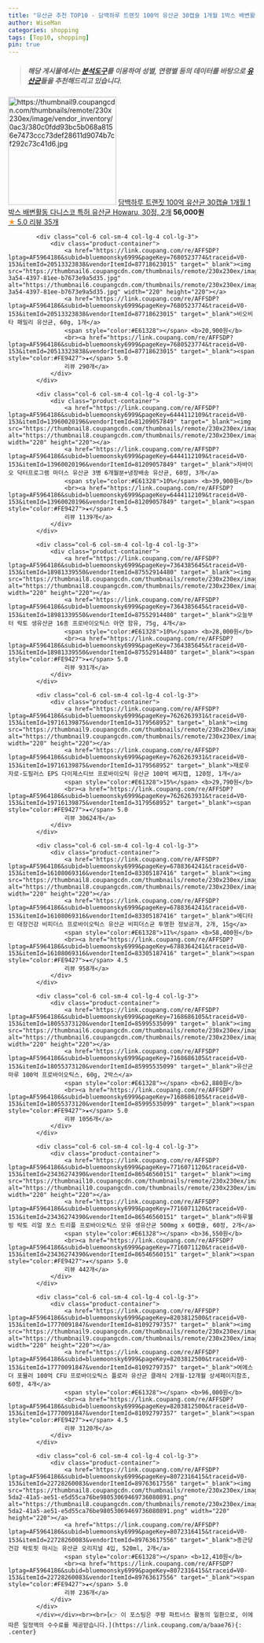 ```yaml
---
title: "유산균 추천 TOP10 - 담백하루 트랜짓 100억 유산균 30캡슐 1개월 1박스 배변활동 다니스코 특허 유산균 Howaru, 30정, 2개"
author: WiseMan
categories: shopping
tags: [Top10, shopping]
pin: true
---
```


> ##### 해당 게시물에서는 [**분석도구**](https://itemscout.io/)를 이용하여 **성별**, **연령별** 등의 데이터를 바탕으로 [**유산균**](https://link.coupang.com/a/baae76)들을 추천해드리고 있습니다.
<div class="container"><div class="row">
            <div class="col-6 col-sm-4 col-lg-4 col-lg-3">
                <div class="product-container">
                    <a href="https://link.coupang.com/re/AFFSDP?lptag=AF5964186&subid=bluemoonsky6999&pageKey=7473461720&traceid=V0-153&itemId=19505448244&vendorItemId=86614462355" target="_blank"><img src="https://thumbnail9.coupangcdn.com/thumbnails/remote/230x230ex/image/vendor_inventory/0ac3/380c0fdd93bc5b068a8156e7473ccc73def28611d9074b7cf292c73c41d6.jpg" alt="https://thumbnail9.coupangcdn.com/thumbnails/remote/230x230ex/image/vendor_inventory/0ac3/380c0fdd93bc5b068a8156e7473ccc73def28611d9074b7cf292c73c41d6.jpg" width="220" height="220"></a>
                    <a href="https://link.coupang.com/re/AFFSDP?lptag=AF5964186&subid=bluemoonsky6999&pageKey=7473461720&traceid=V0-153&itemId=19505448244&vendorItemId=86614462355" target="_blank">담백하루 트랜짓 100억 유산균 30캡슐 1개월 1박스 배변활동 다니스코 특허 유산균 Howaru, 30정, 2개</a>
                    <span style="color:#E61328"></span> <b>56,000원</b>
                    <br><a href="https://link.coupang.com/re/AFFSDP?lptag=AF5964186&subid=bluemoonsky6999&pageKey=7473461720&traceid=V0-153&itemId=19505448244&vendorItemId=86614462355" target="_blank"><span style="color:#FE9427">★</span> 5.0
                    리뷰 35개</a>
                </div>
            </div>
            
            <div class="col-6 col-sm-4 col-lg-4 col-lg-3">
                <div class="product-container">
                    <a href="https://link.coupang.com/re/AFFSDP?lptag=AF5964186&subid=bluemoonsky6999&pageKey=7680523774&traceid=V0-153&itemId=20513323838&vendorItemId=87718623015" target="_blank"><img src="https://thumbnail6.coupangcdn.com/thumbnails/remote/230x230ex/image/retail/images/2023/11/09/10/2/be0ac81c-3a54-4397-81ee-b7673e9a5d35.jpg" alt="https://thumbnail6.coupangcdn.com/thumbnails/remote/230x230ex/image/retail/images/2023/11/09/10/2/be0ac81c-3a54-4397-81ee-b7673e9a5d35.jpg" width="220" height="220"></a>
                    <a href="https://link.coupang.com/re/AFFSDP?lptag=AF5964186&subid=bluemoonsky6999&pageKey=7680523774&traceid=V0-153&itemId=20513323838&vendorItemId=87718623015" target="_blank">비오비타 패밀리 유산균, 60g, 1개</a>
                    <span style="color:#E61328"></span> <b>20,900원</b>
                    <br><a href="https://link.coupang.com/re/AFFSDP?lptag=AF5964186&subid=bluemoonsky6999&pageKey=7680523774&traceid=V0-153&itemId=20513323838&vendorItemId=87718623015" target="_blank"><span style="color:#FE9427">★</span> 5.0
                    리뷰 290개</a>
                </div>
            </div>
            
            <div class="col-6 col-sm-4 col-lg-4 col-lg-3">
                <div class="product-container">
                    <a href="https://link.coupang.com/re/AFFSDP?lptag=AF5964186&subid=bluemoonsky6999&pageKey=6444112109&traceid=V0-153&itemId=13960020196&vendorItemId=81209057849" target="_blank"><img src="https://thumbnail8.coupangcdn.com/thumbnails/remote/230x230ex/image/vendor_inventory/c0bc/56f359bf4d08505662926f3030a01524899b55012f376df3ef5e3be49adb.jpg" alt="https://thumbnail8.coupangcdn.com/thumbnails/remote/230x230ex/image/vendor_inventory/c0bc/56f359bf4d08505662926f3030a01524899b55012f376df3ef5e3be49adb.jpg" width="220" height="220"></a>
                    <a href="https://link.coupang.com/re/AFFSDP?lptag=AF5964186&subid=bluemoonsky6999&pageKey=6444112109&traceid=V0-153&itemId=13960020196&vendorItemId=81209057849" target="_blank">차바이오 닥터프로그램 마더스 유산균 3병 6개월분+냉장배송 유산균, 60정, 3개</a>
                    <span style="color:#E61328">10%</span> <b>39,900원</b>
                    <br><a href="https://link.coupang.com/re/AFFSDP?lptag=AF5964186&subid=bluemoonsky6999&pageKey=6444112109&traceid=V0-153&itemId=13960020196&vendorItemId=81209057849" target="_blank"><span style="color:#FE9427">★</span> 4.5
                    리뷰 1139개</a>
                </div>
            </div>
            
            <div class="col-6 col-sm-4 col-lg-4 col-lg-3">
                <div class="product-container">
                    <a href="https://link.coupang.com/re/AFFSDP?lptag=AF5964186&subid=bluemoonsky6999&pageKey=7364385645&traceid=V0-153&itemId=18981339550&vendorItemId=87552914480" target="_blank"><img src="https://thumbnail8.coupangcdn.com/thumbnails/remote/230x230ex/image/vendor_inventory/15d5/3382e200c8ee6b4037076401429e55f82b93065cba4d1781e3695ba3c36b.jpg" alt="https://thumbnail8.coupangcdn.com/thumbnails/remote/230x230ex/image/vendor_inventory/15d5/3382e200c8ee6b4037076401429e55f82b93065cba4d1781e3695ba3c36b.jpg" width="220" height="220"></a>
                    <a href="https://link.coupang.com/re/AFFSDP?lptag=AF5964186&subid=bluemoonsky6999&pageKey=7364385645&traceid=V0-153&itemId=18981339550&vendorItemId=87552914480" target="_blank">오늘부터 락토 생유산균 16종 프로바이오틱스 아연 함유, 75g, 4개</a>
                    <span style="color:#E61328">10%</span> <b>28,000원</b>
                    <br><a href="https://link.coupang.com/re/AFFSDP?lptag=AF5964186&subid=bluemoonsky6999&pageKey=7364385645&traceid=V0-153&itemId=18981339550&vendorItemId=87552914480" target="_blank"><span style="color:#FE9427">★</span> 5.0
                    리뷰 931개</a>
                </div>
            </div>
            
            <div class="col-6 col-sm-4 col-lg-4 col-lg-3">
                <div class="product-container">
                    <a href="https://link.coupang.com/re/AFFSDP?lptag=AF5964186&subid=bluemoonsky6999&pageKey=7626263931&traceid=V0-153&itemId=19716139875&vendorItemId=3179568952" target="_blank"><img src="https://thumbnail9.coupangcdn.com/thumbnails/remote/230x230ex/image/vendor_inventory/6500/ef625e5dcb4b8331efe73944d4704542858f48fd8a3f111fe1d09d18a2dd.jpeg" alt="https://thumbnail9.coupangcdn.com/thumbnails/remote/230x230ex/image/vendor_inventory/6500/ef625e5dcb4b8331efe73944d4704542858f48fd8a3f111fe1d09d18a2dd.jpeg" width="220" height="220"></a>
                    <a href="https://link.coupang.com/re/AFFSDP?lptag=AF5964186&subid=bluemoonsky6999&pageKey=7626263931&traceid=V0-153&itemId=19716139875&vendorItemId=3179568952" target="_blank">재로우 자로-도필러스 EPS 다이제스티브 프로바이오틱 유산균 100억 베지캡, 120정, 1개</a>
                    <span style="color:#E61328">15%</span> <b>29,790원</b>
                    <br><a href="https://link.coupang.com/re/AFFSDP?lptag=AF5964186&subid=bluemoonsky6999&pageKey=7626263931&traceid=V0-153&itemId=19716139875&vendorItemId=3179568952" target="_blank"><span style="color:#FE9427">★</span> 5.0
                    리뷰 30624개</a>
                </div>
            </div>
            
            <div class="col-6 col-sm-4 col-lg-4 col-lg-3">
                <div class="product-container">
                    <a href="https://link.coupang.com/re/AFFSDP?lptag=AF5964186&subid=bluemoonsky6999&pageKey=6788364241&traceid=V0-153&itemId=16108069316&vendorItemId=83305187416" target="_blank"><img src="https://thumbnail8.coupangcdn.com/thumbnails/remote/230x230ex/image/vendor_inventory/2b6a/29a164a24697dbb361bee632ce5c0de7ce8dc31b47a682bfb2216d2c79cc.png" alt="https://thumbnail8.coupangcdn.com/thumbnails/remote/230x230ex/image/vendor_inventory/2b6a/29a164a24697dbb361bee632ce5c0de7ce8dc31b47a682bfb2216d2c79cc.png" width="220" height="220"></a>
                    <a href="https://link.coupang.com/re/AFFSDP?lptag=AF5964186&subid=bluemoonsky6999&pageKey=6788364241&traceid=V0-153&itemId=16108069316&vendorItemId=83305187416" target="_blank">메디타민 대장건강 비피더스 프로바이오틱스 유산균 비피더스균 투명한 정보공개, 2개, 15g</a>
                    <span style="color:#E61328">11%</span> <b>58,400원</b>
                    <br><a href="https://link.coupang.com/re/AFFSDP?lptag=AF5964186&subid=bluemoonsky6999&pageKey=6788364241&traceid=V0-153&itemId=16108069316&vendorItemId=83305187416" target="_blank"><span style="color:#FE9427">★</span> 4.5
                    리뷰 958개</a>
                </div>
            </div>
            
            <div class="col-6 col-sm-4 col-lg-4 col-lg-3">
                <div class="product-container">
                    <a href="https://link.coupang.com/re/AFFSDP?lptag=AF5964186&subid=bluemoonsky6999&pageKey=7168686105&traceid=V0-153&itemId=18055373120&vendorItemId=85995535099" target="_blank"><img src="https://thumbnail6.coupangcdn.com/thumbnails/remote/230x230ex/image/vendor_inventory/7a2e/124564df823f2171337bba19ae29f4040fae24c6f395d2d713d0a15d7dc6.png" alt="https://thumbnail6.coupangcdn.com/thumbnails/remote/230x230ex/image/vendor_inventory/7a2e/124564df823f2171337bba19ae29f4040fae24c6f395d2d713d0a15d7dc6.png" width="220" height="220"></a>
                    <a href="https://link.coupang.com/re/AFFSDP?lptag=AF5964186&subid=bluemoonsky6999&pageKey=7168686105&traceid=V0-153&itemId=18055373120&vendorItemId=85995535099" target="_blank">유산균마루 100억 프로바이오틱스, 60g, 2박스</a>
                    <span style="color:#E61328"></span> <b>62,880원</b>
                    <br><a href="https://link.coupang.com/re/AFFSDP?lptag=AF5964186&subid=bluemoonsky6999&pageKey=7168686105&traceid=V0-153&itemId=18055373120&vendorItemId=85995535099" target="_blank"><span style="color:#FE9427">★</span> 5.0
                    리뷰 1056개</a>
                </div>
            </div>
            
            <div class="col-6 col-sm-4 col-lg-4 col-lg-3">
                <div class="product-container">
                    <a href="https://link.coupang.com/re/AFFSDP?lptag=AF5964186&subid=bluemoonsky6999&pageKey=7716071120&traceid=V0-153&itemId=23436274390&vendorItemId=86546560151" target="_blank"><img src="https://thumbnail10.coupangcdn.com/thumbnails/remote/230x230ex/image/vendor_inventory/42e6/705f62d3dfcb3bea405450774e43f1c7cc64691930b7c9f5c3b2d1cbe5b7.jpg" alt="https://thumbnail10.coupangcdn.com/thumbnails/remote/230x230ex/image/vendor_inventory/42e6/705f62d3dfcb3bea405450774e43f1c7cc64691930b7c9f5c3b2d1cbe5b7.jpg" width="220" height="220"></a>
                    <a href="https://link.coupang.com/re/AFFSDP?lptag=AF5964186&subid=bluemoonsky6999&pageKey=7716071120&traceid=V0-153&itemId=23436274390&vendorItemId=86546560151" target="_blank">하루웰빙 락토 리얼 포스 트리플 프로바이오틱스 모유 생유산균 500mg x 60캡슐, 60정, 2개</a>
                    <span style="color:#E61328"></span> <b>36,550원</b>
                    <br><a href="https://link.coupang.com/re/AFFSDP?lptag=AF5964186&subid=bluemoonsky6999&pageKey=7716071120&traceid=V0-153&itemId=23436274390&vendorItemId=86546560151" target="_blank"><span style="color:#FE9427">★</span> 5.0
                    리뷰 442개</a>
                </div>
            </div>
            
            <div class="col-6 col-sm-4 col-lg-4 col-lg-3">
                <div class="product-container">
                    <a href="https://link.coupang.com/re/AFFSDP?lptag=AF5964186&subid=bluemoonsky6999&pageKey=8203812500&traceid=V0-153&itemId=17770091847&vendorItemId=81092797357" target="_blank"><img src="https://thumbnail9.coupangcdn.com/thumbnails/remote/230x230ex/image/vendor_inventory/28b6/428d4c90ae9e6f2fedec2025a91e6e0514f685b8bfac2e9106c0107ac2a6.jpg" alt="https://thumbnail9.coupangcdn.com/thumbnails/remote/230x230ex/image/vendor_inventory/28b6/428d4c90ae9e6f2fedec2025a91e6e0514f685b8bfac2e9106c0107ac2a6.jpg" width="220" height="220"></a>
                    <a href="https://link.coupang.com/re/AFFSDP?lptag=AF5964186&subid=bluemoonsky6999&pageKey=8203812500&traceid=V0-153&itemId=17770091847&vendorItemId=81092797357" target="_blank">여에스더 포뮬러 100억 CFU 프로바이오틱스 플로라 유산균 클래식 2개월-12개월 상세페이지참조, 60정, 4개</a>
                    <span style="color:#E61328"></span> <b>96,000원</b>
                    <br><a href="https://link.coupang.com/re/AFFSDP?lptag=AF5964186&subid=bluemoonsky6999&pageKey=8203812500&traceid=V0-153&itemId=17770091847&vendorItemId=81092797357" target="_blank"><span style="color:#FE9427">★</span> 4.5
                    리뷰 3120개</a>
                </div>
            </div>
            
            <div class="col-6 col-sm-4 col-lg-4 col-lg-3">
                <div class="product-container">
                    <a href="https://link.coupang.com/re/AFFSDP?lptag=AF5964186&subid=bluemoonsky6999&pageKey=8072316415&traceid=V0-153&itemId=22728260083&vendorItemId=89763617556" target="_blank"><img src="https://thumbnail8.coupangcdn.com/thumbnails/remote/230x230ex/image/retail/images/32a4feb6-5da2-41a5-ae51-e5d55ca76be98053069469736080891.png" alt="https://thumbnail8.coupangcdn.com/thumbnails/remote/230x230ex/image/retail/images/32a4feb6-5da2-41a5-ae51-e5d55ca76be98053069469736080891.png" width="220" height="220"></a>
                    <a href="https://link.coupang.com/re/AFFSDP?lptag=AF5964186&subid=bluemoonsky6999&pageKey=8072316415&traceid=V0-153&itemId=22728260083&vendorItemId=89763617556" target="_blank">종근당건강 락토핏 마시는 유산균 오리지널 4입, 520ml, 2개</a>
                    <span style="color:#E61328"></span> <b>12,410원</b>
                    <br><a href="https://link.coupang.com/re/AFFSDP?lptag=AF5964186&subid=bluemoonsky6999&pageKey=8072316415&traceid=V0-153&itemId=22728260083&vendorItemId=89763617556" target="_blank"><span style="color:#FE9427">★</span> 5.0
                    리뷰 236개</a>
                </div>
            </div>
            </div></div><br><br>[👉 이 포스팅은 쿠팡 파트너스 활동의 일환으로, 이에 따른 일정액의 수수료를 제공받습니다.](https://link.coupang.com/a/baae76){: .center}